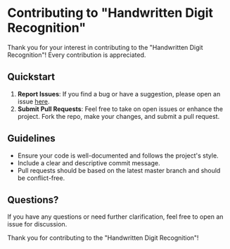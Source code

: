 # Contributing to "Handwritten Digit Recognition"

Thank you for your interest in contributing to the "Handwritten Digit Recognition"! Every contribution is appreciated.

## Quickstart

1. **Report Issues**: If you find a bug or have a suggestion, please open an issue [here](https://github.com/hoffhannisyan/handwritten-digit-recognition/issues).
2. **Submit Pull Requests**: Feel free to take on open issues or enhance the project. Fork the repo, make your changes, and submit a pull request.

## Guidelines

- Ensure your code is well-documented and follows the project's style.
- Include a clear and descriptive commit message.
- Pull requests should be based on the latest master branch and should be conflict-free.

## Questions?

If you have any questions or need further clarification, feel free to open an issue for discussion.

Thank you for contributing to the "Handwritten Digit Recognition"!
